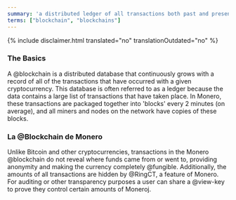 ```yaml
---
summary: 'a distributed ledger of all transactions both past and present, without revealing who the funds came from or went to'
terms: ["blockchain", "blockchains"]
---
```


{% include disclaimer.html translated="no" translationOutdated="no" %}

### The Basics

A @blockchain is a distributed database that continuously grows with a
record of all of the transactions that have occurred with a given
cryptocurrency.  This database is often referred to as a ledger because the
data contains a large list of transactions that have taken place.  In
Monero, these transactions are packaged together into 'blocks' every 2
minutes (on average), and all miners and nodes on the network have copies of
these blocks.

### La @Blockchain de Monero

Unlike Bitcoin and other cryptocurrencies, transactions in the Monero
@blockchain do not reveal where funds came from or went to, providing
anonymity and making the currency completely @fungible. Additionally, the
amounts of all transactions are hidden by @RingCT, a feature of Monero. For
auditing or other transparency purposes a user can share a @view-key to
prove they control certain amounts of Moneroj.

